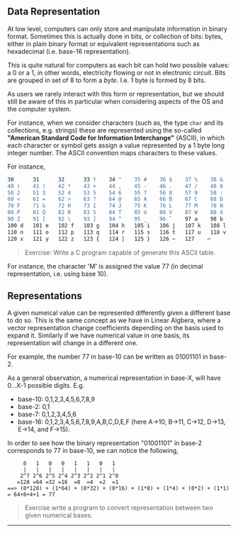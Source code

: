 ## Data Representation

At low level, computers can only store and manipulate information in binary format.
Sometimes this is actually done in bits, or collection of bits: bytes, either in plain binary format or equivalent representations such as hexadecimal (i.e. base-16 representation).

This is quite natural for computers as each bit can hold two possible values: a 0 or a 1, in other words, electricity flowing or not in electronic circuit.
Bits are grouped in set of 8 to form a *byte*. I.e. 1 byte is formed by 8 bits. 

As users we rarely interact with this form or representation, but we should still be aware of this in particular when considering aspects of the OS and the computer system.

For instance, when we consider characters (such as, the type `char` and its collections, e.g. strings)
these are represented using the so-called **"American Standard Code for Information Interchange"** (ASCII),
in which each character or symbol gets assign a value represented by a 1 byte long integer number.
The ASCII convention maps characters to these values.

For instance,
```sh
30      31      32      33 !    34 "    35 #    36 $    37 %    38 &    39 '
40 (    41 )    42 *    43 +    44 ,    45 -    46 .    47 /    48 0    49 1
50 2    51 3    52 4    53 5    54 6    55 7    56 8    57 9    58 :    59 ;
60 <    61 =    62 >    63 ?    64 @    65 A    66 B    67 C    68 D    69 E
70 F    71 G    72 H    73 I    74 J    75 K    76 L    77 M    78 N    79 O
80 P    81 Q    82 R    83 S    84 T    85 U    86 V    87 W    88 X    89 Y
90 Z    91 [    92 \    93 ]    94 ^    95 _    96 `    97 a    98 b    99 c
100 d   101 e   102 f   103 g   104 h   105 i   106 j   107 k   108 l   109 m
110 n   111 o   112 p   113 q   114 r   115 s   116 t   117 u   118 v   119 w
120 x   121 y   122 z   123 {   124 |   125 }   126 ~   127    ⏎
```

> Exercise: Write a C program capable of generate this ASCII table.

For instance, the character 'M' is assigned the value 77 (in decimal representation, i.e. using base 10).


## Representations
A given numeical value can be represented differently given a different base to do so.
This is the same concept as we have in Linear Algbera, where a vector representation change coefficients depending on the basis used to expand it.
Similarly if we have numerical value in one basis, its representation will change in a different one.

For example, the number 77 in base-10 can be written as 01001101 in base-2.

As a general observation, a numerical representation in base-X, will have 0...X-1 possible digits.
E.g.
  - base-10: 0,1,2,3,4,5,6,7,8,9
  - base-2: 0,1
  - base-7: 0,1,2,3,4,5,6
  - base-16: 0,1,2,3,4,5,6,7,8,9,A,B,C,D,E,F (here A->10, B->11, C->12, D->13, E->14, and F->15).


In order to see how the binary representation "01001101" in base-2 corresponds to 77 in base-10, we can notice the following,

```
     0   1   0   0   1   1   0   1
     |   |   |   |   |   |   |   |
    2^7 2^6 2^5 2^4 2^3 2^2 2^1 2^0
   =128 =64 =32 =16  =8  =4  =2  =1
==> (0*128) + (1*64) + (0*32) + (0*16) + (1*8) + (1*4) + (0*2) + (1*1) = 64+8+4+1 = 77
```

> Exercise write a program to convert representation between two given numerical bases.


 ---
